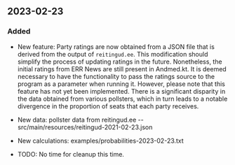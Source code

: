 
## 2023-02-23

### Added

  * New feature: Party ratings are now obtained from a JSON file that is derived
  from the output of `reitingud.ee`. This modification should simplify the process
  of updating ratings in the future. Nonetheless, the initial ratings from ERR
  News are still present in Andmed.kt. It is deemed necessary to have the functionality
  to pass the ratings source to the program as a parameter when running it. However,
  please note that this feature has not yet been implemented. There is a significant
  disparity in the data obtained from various pollsters, which in turn leads to a
  notable divergence in the proportion of seats that each party receives.

  * New data: pollster data from reitingud.ee --
  src/main/resources/reitingud-2021-02-23.json
   
  * New calculations: examples/probabilities-2023-02-23.txt

  * TODO: No time for cleanup this time.

